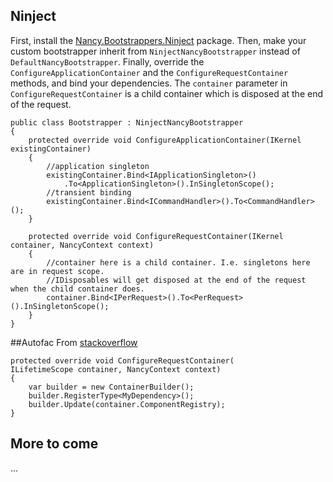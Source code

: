 ## Ninject

First, install the [Nancy.Bootstrappers.Ninject](http://nuget.org/packages/Nancy.Bootstrappers.Ninject) package. Then, make your custom bootstrapper inherit from `NinjectNancyBootstrapper` instead of `DefaultNancyBootstrapper`. Finally, override the `ConfigureApplicationContainer` and the `ConfigureRequestContainer` methods, and bind your dependencies. The `container` parameter in `ConfigureRequestContainer` is a child container which is disposed at the end of the request.

    public class Bootstrapper : NinjectNancyBootstrapper
    {             
        protected override void ConfigureApplicationContainer(IKernel existingContainer)
        {
            //application singleton
            existingContainer.Bind<IApplicationSingleton>()
                .To<ApplicationSingleton>().InSingletonScope();
            //transient binding
            existingContainer.Bind<ICommandHandler>().To<CommandHandler>();
        }

        protected override void ConfigureRequestContainer(IKernel container, NancyContext context)
        {
            //container here is a child container. I.e. singletons here are in request scope.
            //IDisposables will get disposed at the end of the request when the child container does.
            container.Bind<IPerRequest>().To<PerRequest>().InSingletonScope();
        }
    }

##Autofac
From [stackoverflow](https://stackoverflow.com/questions/17325840/registering-startup-class-in-nancy-using-autofac-bootstrapper/18997394#18997394)    

    protected override void ConfigureRequestContainer(
    ILifetimeScope container, NancyContext context)
    {
        var builder = new ContainerBuilder();
        builder.RegisterType<MyDependency>();
        builder.Update(container.ComponentRegistry);
    }
## More to come

...